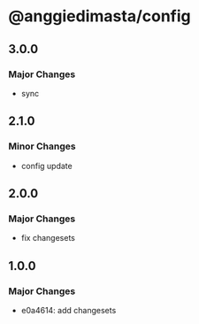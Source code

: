 # @anggiedimasta/config

## 3.0.0

### Major Changes

- sync

## 2.1.0

### Minor Changes

- config update

## 2.0.0

### Major Changes

- fix changesets

## 1.0.0

### Major Changes

- e0a4614: add changesets
